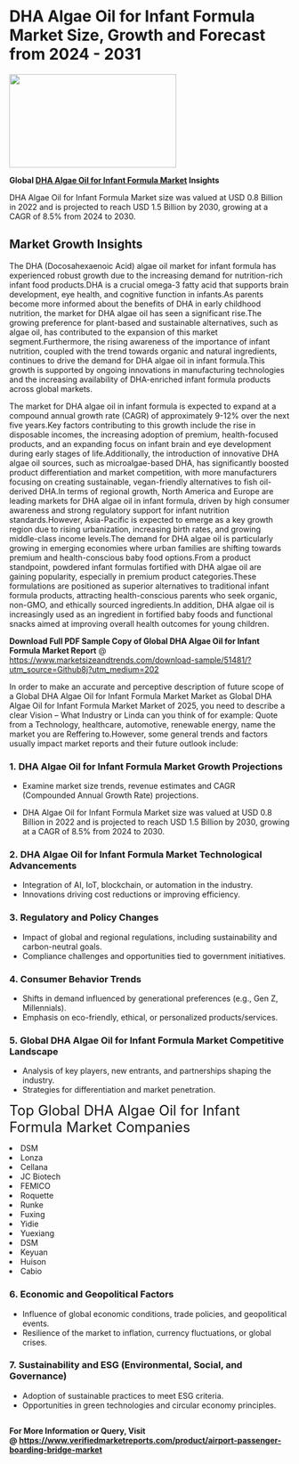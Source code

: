 <H1>DHA Algae Oil for Infant Formula Market Size, Growth and Forecast from 2024 - 2031</H1><img class="aligncenter size-medium wp-image-584254" src="https://thirdeyenews.in/wp-content/uploads/2024/09/Global-Market-Research-300x168.jpeg" alt="" width="300" height="168" /><p><strong>Global&nbsp;<a href="https://www.marketsizeandtrends.com/download-sample/51481/?utm_source=Github8j?utm_medium=202">DHA Algae Oil for Infant Formula Market</a> Insights</strong></p><p>DHA Algae Oil for Infant Formula Market size was valued at USD 0.8 Billion in 2022 and is projected to reach USD 1.5 Billion by 2030, growing at a CAGR of 8.5% from 2024 to 2030.</p><p><h2>Market Growth Insights</h2> <p>The DHA (Docosahexaenoic Acid) algae oil market for infant formula has experienced robust growth due to the increasing demand for nutrition-rich infant food products.DHA is a crucial omega-3 fatty acid that supports brain development, eye health, and cognitive function in infants.As parents become more informed about the benefits of DHA in early childhood nutrition, the market for DHA algae oil has seen a significant rise.The growing preference for plant-based and sustainable alternatives, such as algae oil, has contributed to the expansion of this market segment.Furthermore, the rising awareness of the importance of infant nutrition, coupled with the trend towards organic and natural ingredients, continues to drive the demand for DHA algae oil in infant formula.This growth is supported by ongoing innovations in manufacturing technologies and the increasing availability of DHA-enriched infant formula products across global markets.</p> <p>The market for DHA algae oil in infant formula is expected to expand at a compound annual growth rate (CAGR) of approximately 9-12% over the next five years.Key factors contributing to this growth include the rise in disposable incomes, the increasing adoption of premium, health-focused products, and an expanding focus on infant brain and eye development during early stages of life.Additionally, the introduction of innovative DHA algae oil sources, such as microalgae-based DHA, has significantly boosted product differentiation and market competition, with more manufacturers focusing on creating sustainable, vegan-friendly alternatives to fish oil-derived DHA.In terms of regional growth, North America and Europe are leading markets for DHA algae oil in infant formula, driven by high consumer awareness and strong regulatory support for infant nutrition standards.However, Asia-Pacific is expected to emerge as a key growth region due to rising urbanization, increasing birth rates, and growing middle-class income levels.The demand for DHA algae oil is particularly growing in emerging economies where urban families are shifting towards premium and health-conscious baby food options.From a product standpoint, powdered infant formulas fortified with DHA algae oil are gaining popularity, especially in premium product categories.These formulations are positioned as superior alternatives to traditional infant formula products, attracting health-conscious parents who seek organic, non-GMO, and ethically sourced ingredients.In addition, DHA algae oil is increasingly used as an ingredient in fortified baby foods and functional snacks aimed at improving overall health outcomes for young children.</p> <p><span class=""><strong>Download Full PDF Sample Copy of Global DHA Algae Oil for Infant Formula Market Report</strong> @ <a href="https://www.marketsizeandtrends.com/download-sample/51481/?utm_source=Github8j?utm_medium=202" target="_blank">https://www.marketsizeandtrends.com/download-sample/51481/?utm_source=Github8j?utm_medium=202</a></span></p><p>In order to make an accurate and perceptive description of future scope of a Global&nbsp;DHA Algae Oil for Infant Formula Market Market as Global&nbsp;DHA Algae Oil for Infant Formula Market Market of 2025, you need to describe a clear Vision &ndash; What Industry or Linda can you think of for example: Quote from a Technology, healthcare, automotive, renewable energy, name the market you are Reffering to.However, some general trends and factors usually impact market reports and their future outlook include:</p><h3>1.&nbsp;<strong>DHA Algae Oil for Infant Formula Market Growth Projections</strong></h3><ul><li>Examine market size trends, revenue estimates and CAGR (Compounded Annual Growth Rate) projections.</li><li><p>DHA Algae Oil for Infant Formula Market size was valued at USD 0.8 Billion in 2022 and is projected to reach USD 1.5 Billion by 2030, growing at a CAGR of 8.5% from 2024 to 2030.</p></li></ul><h3>2.&nbsp;<strong>DHA Algae Oil for Infant Formula Market Technological Advancements</strong></h3><ul><li>Integration of AI, IoT, blockchain, or automation in the industry.</li><li>Innovations driving cost reductions or improving efficiency.</li></ul><h3>3.&nbsp;<strong>Regulatory and Policy Changes</strong></h3><ul><li>Impact of global and regional regulations, including sustainability and carbon-neutral goals.</li><li>Compliance challenges and opportunities tied to government initiatives.</li></ul><h3>4.&nbsp;<strong>Consumer Behavior Trends</strong></h3><ul><li>Shifts in demand influenced by generational preferences (e.g., Gen Z, Millennials).</li><li>Emphasis on eco-friendly, ethical, or personalized products/services.</li></ul><h3>5.&nbsp;<strong>Global DHA Algae Oil for Infant Formula Market Competitive Landscape</strong></h3><ul><li>Analysis of key players, new entrants, and partnerships shaping the industry.</li><li>Strategies for differentiation and market penetration.</li></ul><p data-pm-slice="1 1 []"><span style="color: inherit; font-family: inherit; font-size: 25px;">Top Global DHA Algae Oil for Infant Formula Market Companies</span></p><div class="" data-test-id=""><p><li>DSM</li><li> Lonza</li><li> Cellana</li><li> JC Biotech</li><li> FEMICO</li><li> Roquette</li><li> Runke</li><li> Fuxing</li><li> Yidie</li><li> Yuexiang</li><li> DSM</li><li> Keyuan</li><li> Huison</li><li> Cabio</li></p></div><h3>6.&nbsp;<strong>Economic and Geopolitical Factors</strong></h3><ul><li>Influence of global economic conditions, trade policies, and geopolitical events.</li><li>Resilience of the market to inflation, currency fluctuations, or global crises.</li></ul><h3>7.&nbsp;<strong>Sustainability and ESG (Environmental, Social, and Governance)</strong></h3><ul><li>Adoption of sustainable practices to meet ESG criteria.</li><li>Opportunities in green technologies and circular economy principles.</li></ul><h2><strong style="font-size: 14px;">For More Information or Query, Visit @&nbsp;</strong><a style="background-color: #ffffff; font-size: 14px;" href="https://www.marketsizeandtrends.com/report/dha-algae-oil-for-infant-formula-market/" target="_blank">https://www.verifiedmarketreports.com/product/airport-passenger-boarding-bridge-market</a></h2>